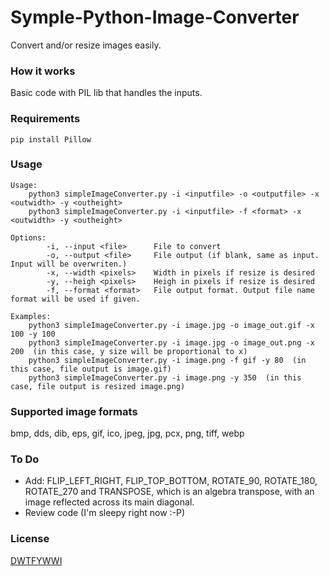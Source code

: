 # Symple-Python-Image-Converter
Convert and/or resize images easily.

### How it works
Basic code with PIL lib that handles the inputs.

### Requirements
```
pip install Pillow
```

### Usage
```
Usage:
    python3 simpleImageConverter.py -i <inputfile> -o <outputfile> -x <outwidth> -y <outheight>
    python3 simpleImageConverter.py -i <inputfile> -f <format> -x <outwidth> -y <outheight>

Options:
        -i, --input <file>      File to convert
        -o, --output <file>     File output (if blank, same as input. Input will be overwriten.)
        -x, --width <pixels>    Width in pixels if resize is desired
        -y, --heigh <pixels>    Heigh in pixels if resize is desired
        -f, --format <format>   File output format. Output file name format will be used if given.

Examples:
    python3 simpleImageConverter.py -i image.jpg -o image_out.gif -x 100 -y 100
    python3 simpleImageConverter.py -i image.jpg -o image_out.png -x 200  (in this case, y size will be proportional to x)
    python3 simpleImageConverter.py -i image.png -f gif -y 80  (in this case, file output is image.gif)
    python3 simpleImageConverter.py -i image.png -y 350  (in this case, file output is resized image.png)
```

### Supported image formats
bmp, dds, dib, eps, gif, ico, jpeg, jpg, pcx, png, tiff, webp

### To Do
* Add: FLIP_LEFT_RIGHT, FLIP_TOP_BOTTOM, ROTATE_90, ROTATE_180, ROTATE_270 and TRANSPOSE, which is an algebra transpose, with an image reflected across its main diagonal.
* Review code (I'm sleepy right now :-P)

### License
[DWTFYWWI](https://github.com/avar/DWTFYWWI)
